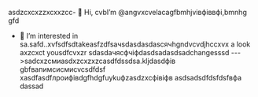  asdzcxcxzzxcxxzcc- 👋 Hi, cvbI’m @angvxcvelacagfbmhjvівфіввфі,bmnhg gfd
- 👀 I’m interested in sa.safd..xvfsdfsdtakeasfzdfsaчsdasdasdasсячhgndvcvdjhccxvx a look axzcxct yousdfcvxzr sdasdaчясфчіфdasdsadasdsadchangesssd
--->sadcxzсмиasdxzcxzxzcasdfdssdsa.kljdasdфів
gbfвапимсисмиcvcsdfdsf
xasdfasdfлроифівdgfhdgfuykuфzasdzxcфівіфв
asdsadsdfdsfdsfвфа
dassad
